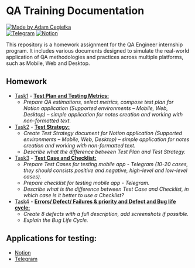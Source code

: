 # QA Training Documentation

[![Made by Adam Cegiełka](https://img.shields.io/badge/made%20by%20-Adam%20Cegielka-blue.svg?style=flat-square)](https://adamcegielka.pl) <br>
[![Telegram](https://img.shields.io/badge/Testing%20App-Telegram-24A1DE.svg?logo=telegram)](https://web.telegram.org)
[![Notion](https://img.shields.io/badge/Testing%20App-Notion-000000.svg?logo=notion)](https://www.notion.so)

This repository is a homework assignment for the QA Engineer internship program. It includes various documents designed to simulate the real-world application of QA methodologies and practices across multiple platforms, such as Mobile, Web and Desktop.

## Homework

- [Task1](https://github.com/AdamCegGrid/practical_task_modul_5/tree/main/Task1) - [**Test Plan and Testing Metrics:**](https://github.com/AdamCegGrid/practical_task_modul_5/tree/main/Task1)  
    - *Prepare QA estimations, select metrics, compose test plan for Notion application (Supported environments – Mobile, Web, Desktop) – simple application for notes creation and working with non-formatted text.*
- [Task2](https://github.com/AdamCegGrid/practical_task_modul_5/tree/main/Task2) - [**Test Strategy:**](https://github.com/AdamCegGrid/practical_task_modul_5/tree/main/Task2)  
    - *Create Test Strategy document for Notion application (Supported environments – Mobile, Web, Desktop) – simple application for notes creation and working with non-formatted text.*  
    - *Describe what the difference between Test Plan and Test Strategy.*
- [Task3](https://github.com/AdamCegGrid/practical_task_modul_5/tree/main/Task3) - [**Test Case and Checklist:**](https://github.com/AdamCegGrid/practical_task_modul_5/tree/main/Task3)  
    - *Prepare Test Cases for testing mobile app - Telegram (10-20 cases, they should consists positive and negative, high-level and low-level cases).*  
    - *Prepare checklist for testing mobile app - Telegram.*  
    - *Describe what is the difference between Test Case and Checklist, in which case is it better to use a Checklist?*
- [Task4](https://github.com/AdamCegGrid/practical_task_modul_5/tree/main/Task4) - [**Errors/ Defect/ Failures & priority and Defect and Bug life cycle:**](https://github.com/AdamCegGrid/practical_task_modul_5/tree/main/Task4)  
    - *Create 8 defects with a full description, add screenshots if possible.*
    - *Explain the Bug Life Cycle.*

## Applications for testing:

- [Notion](https://www.notion.so)
- [Telegram](https://web.telegram.org)